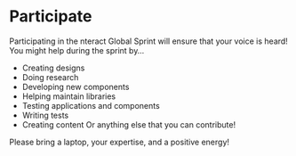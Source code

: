 # Participate

Participating in the nteract Global Sprint will ensure that your voice is heard! You might help during the sprint by…

- Creating designs
- Doing research
- Developing new components
- Helping maintain libraries
- Testing applications and components
- Writing tests
- Creating content
  Or anything else that you can contribute!

Please bring a laptop, your expertise, and a positive energy!
